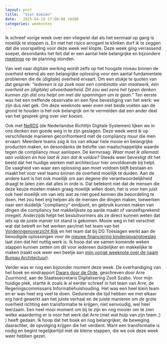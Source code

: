```yaml
---
layout: post
title:  "Vier koeien"
date:   2025-04-18 17:00:00 +0200
categories: weeknotes
---
```


Ik schreef vorige week over een vliegwiel dat als het eenmaal op gang is moeilijk te stoppen is. En met het risico arrogant te klinken durf ik te zeggen dat die voorspelling voor deze week wel klopte. Deze week ging verrassend soepel, desondanks het feit dat er een aantal hele belangrijke en bijzondere [meetings](https://kees.it.com/weeknotes/2025/03/21/Wat-maakt-een-overleg.html) op de planning stonden.

Van wet naar digitale werking wordt zelfs op het hoogste niveau binnen de overheid erkend als een belangrijke oplossing voor een aantal fundamentele problemen die de (digitale) overheid ervaart. Om een stukje te quoten van dat gesprek: _"Iedereen is op zoek naar een combinatie van maatwerk, één overheid en (digitale) uitvoerbaarheid. Dit zou wel eens het typen denken kunnen zijn dat ons helpt om met die spanningen om te gaan."_ Ten eerste was het een treffende observatie en een fijne bevestiging van het werk: we zijn dus niet gek. Om deze weeknote weer even met beide voeten aan de grond te houden is het ook belangrijk om te vermelden dat een ander deel van het gesprek ging over _vier koeien_.

Ook met [NeRDS](https://minbzk.github.io/NeRDS/) (de Nederlandse Richtlijn Digitale Systemen) lijken we in ons denken een goede weg in te zijn geslagen. Deze week werd ik op verschillende manieren geconfronteerd met de compliancy muur die men ervaart. Meerdere teams zag ik los van elkaar hele mooie en belangrijke producten maken, en desondanks de belofte van maatschappelijke waarde tegen de compliancy muur aanlopen. De kernvraag: _Waar moet ik allemaal aan voldoen én hoe laat ik zien dat ik voldoe?_ Steeds weer bevestigt dit het beeld dat het huidige werken met architectuur hier onvoldoende bij helpt. De vaagheid van waar een oplossing aan moet voldoen blijft bestaan en maakt het voor veel teams binnen de overheid moeilijk te duiden. Aan de andere kant is het ook moeilijk om aan degene die verantwoordelijkheid draagt te laten zien dat alles in orde is. Dat betekent niet dat de mensen die deze keuze moeten maken graag moeilijk willen doen, het is voor hen juist ook heel moeilijk om van iets wat ze niet goed kennen die beoordeling te doen. Het zou heel erg helpen als de mensen die dingen maken, toewerken naar een duidelijk "compliancy" eindpunt, en gebruik kunnen maken van dingen die compliancy het makkelijkste op aarde maakt of vanzelfsprekend inregelt. Anderzijds helpt het besluitvormers als ze direct kunnen weten dat iets op de juiste manier tot stand is gekomen. Mooie weg in het verschiet wat dat betreft en het werken aan/met het team van het [Vorderingenoverzicht Rijk](https://vorijk.nl/docs/introductie/) en het team dat bij DG Toeslagen werkt aan de benodigde oplossingen voor de [nieuwe financiering kinderopvangtoeslag](https://www.overtoeslagen.nl/onderwerpen/hervorming-kinderopvangtoeslag) laat zien dat het nuttig werk is. Ik hoop dat we samen komende weken stappen kunnen zetten om dit voor iedereen duidelijker en makkelijke te maken (raakt ook weer een beetje aan [mijn vorige weeknote over de naam Bureau Architectuur](https://kees.it.com/weeknotes/2025/04/04/Nomen-est-omen.html)). 

Verder was er nog een bijzonder moment deze week. De overhandiging van het boek en eindrapport [Dwars door de Orde](https://www.open-overheid.nl/instrumenten-en-diensten/publicaties/2025/04/16/dwars-door-de-orde), geschreven door Arre Zuurmond, aan de Staatssecretaris Digitalisering Zsolt Szabó. Voor mijn huidige plek, startte ik zoals ik al eerder schreef in het team van Arre, de Regeringscommissaris Informatiehuishouding. Het was een heel klein team en er was heel erg veel te doen. Gedurende die tijd hebben we met elkaar erg hard gewerkt aan het juiste verhaal en de juiste manieren om de grote overheid richting een transformatie te krijgen, niet eenvoudig, wel heel leerzaam. Een heel mooi moment om bij te zijn en nog mooier om te zien welke waardering er is voor het werk dat Arre (met wat hulp van zijn team ;) ) heeft gedaan. Ik hoop dat het boek en nog belangrijker, de beweging daarachter, de opvolging krijgen die het verdient. Want een transformatie is nodig en begint tegelijkertijd met de kleine stappen, die we ook deze week weer hebben gezet.
